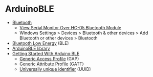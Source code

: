 # ArduinoBLE
* [Bluetooth](https://en.wikipedia.org/wiki/Bluetooth)
  * [View Serial Monitor Over HC-05 Bluetooth Module](https://create.arduino.cc/projecthub/millerman4487/view-serial-monitor-over-bluetooth-fbb0e5)
  * Windows Settings > Devices > Bluetooth & other devices > Add Bluetooth or other devices > Bluetooth
* [Bluetooth Low Energy](https://en.wikipedia.org/wiki/Bluetooth_Low_Energy) (BLE)
* [ArduinoBLE library](https://www.arduino.cc/reference/en/libraries/arduinoble/)
* [Getting Started With Arduino BLE](https://create.arduino.cc/projecthub/monica/getting-started-with-bluetooth-low-energy-ble-ab4c94)
  * [Generic Access Profile](https://learn.adafruit.com/introduction-to-bluetooth-low-energy/gap) (GAP)
  * [Generic Attribute Profile](https://learn.adafruit.com/introduction-to-bluetooth-low-energy/gatt) (GATT)
  * [Universally unique identifier](https://en.wikipedia.org/wiki/Universally_unique_identifier) (UUID)
